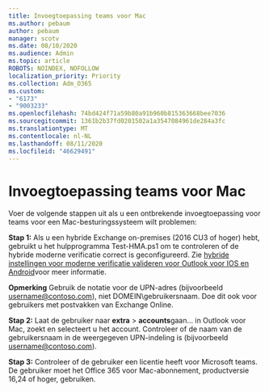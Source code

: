 ```yaml
---
title: Invoegtoepassing teams voor Mac
ms.author: pebaum
author: pebaum
manager: scotv
ms.date: 08/10/2020
ms.audience: Admin
ms.topic: article
ROBOTS: NOINDEX, NOFOLLOW
localization_priority: Priority
ms.collection: Adm_O365
ms.custom:
- "6173"
- "9003233"
ms.openlocfilehash: 74bd424f71a59b80a91b960b815363668bee7036
ms.sourcegitcommit: 1361b2b37fd0201502a1a3547084961de284a3fc
ms.translationtype: MT
ms.contentlocale: nl-NL
ms.lasthandoff: 08/11/2020
ms.locfileid: "46629491"
---
```

# <a name="teams-add-in-for-mac"></a>Invoegtoepassing teams voor Mac

Voer de volgende stappen uit als u een ontbrekende invoegtoepassing voor teams voor een Mac-besturingssysteem wilt problemen:

**Stap 1:** Als u een hybride Exchange on-premises (2016 CU3 of hoger) hebt, gebruikt u het hulpprogramma Test-HMA.ps1 om te controleren of de hybride moderne verificatie correct is geconfigureerd. Zie [hybride instellingen voor moderne verificatie valideren voor Outlook voor IOS en Android](https://aka.ms/AA980zq)voor meer informatie.  

**Opmerking** Gebruik de notatie voor de UPN-adres (bijvoorbeeld [username@contoso.com](mailto:username@contoso.com)), niet DOMEIN\gebruikersnaam. Doe dit ook voor gebruikers met postvakken van Exchange Online.

**Stap 2:** Laat de gebruiker naar **extra**  >  **accounts**gaan... in Outlook voor Mac, zoekt en selecteert u het account. Controleer of de naam van de gebruikersnaam in de weergegeven UPN-indeling is (bijvoorbeeld [username@contoso.com](mailto:username@contoso.com)).

**Stap 3:** Controleer of de gebruiker een licentie heeft voor Microsoft teams. De gebruiker moet het Office 365 voor Mac-abonnement, productversie 16,24 of hoger, gebruiken.
